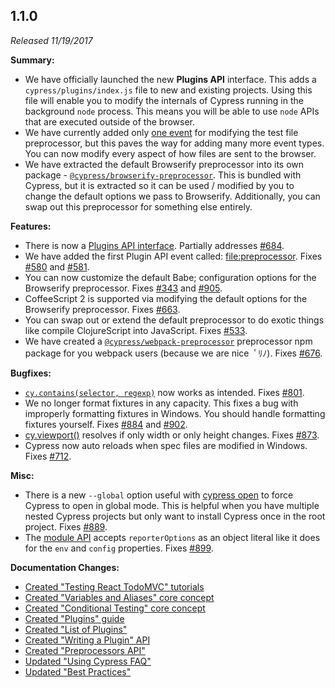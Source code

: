 ## 1.1.0

_Released 11/19/2017_

**Summary:**

- We have officially launched the new **Plugins API** interface. This adds a `cypress/plugins/index.js` file to new and existing projects. Using this file will enable you to modify the internals of Cypress running in the background `node` process. This means you will be able to use `node` APIs that are executed outside of the browser.
- We have currently added only [one event](/api/plugins/writing-a-plugin#List-of-events) for modifying the test file preprocessor, but this paves the way for adding many more event types. You can now modify every aspect of how files are sent to the browser.
- We have extracted the default Browserify preprocessor into its own package - [`@cypress/browserify-preprocessor`](https://github.com/cypress-io/cypress-browserify-preprocessor). This is bundled with Cypress, but it is extracted so it can be used / modified by you to change the default options we pass to Browserify. Additionally, you can swap out this preprocessor for something else entirely.

**Features:**

- There is now a [Plugins API interface](/guides/tooling/plugins-guide). Partially addresses [#684](https://github.com/cypress-io/cypress/issues/684).
- We have added the first Plugin API event called: [file:preprocessor](/api/plugins/writing-a-plugin#List-of-events). Fixes [#580](https://github.com/cypress-io/cypress/issues/580) and [#581](https://github.com/cypress-io/cypress/issues/581).
- You can now customize the default Babe; configuration options for the Browserify preprocessor. Fixes [#343](https://github.com/cypress-io/cypress/issues/343) and [#905](https://github.com/cypress-io/cypress/issues/905).
- CoffeeScript 2 is supported via modifying the default options for the Browserify preprocessor. Fixes [#663](https://github.com/cypress-io/cypress/issues/663).
- You can swap out or extend the default preprocessor to do exotic things like compile ClojureScript into JavaScript. Fixes [#533](https://github.com/cypress-io/cypress/issues/533).
- We have created a [`@cypress/webpack-preprocessor`](https://github.com/cypress-io/cypress/tree/master/npm/webpack-preprocessor) preprocessor npm package for you webpack users (because we are nice ￰ ﾟﾘﾉ). Fixes [#676](https://github.com/cypress-io/cypress/issues/676).

**Bugfixes:**

- [`cy.contains(selector, regexp)`](/api/commands/contains) now works as intended. Fixes [#801](https://github.com/cypress-io/cypress/issues/801).
- We no longer format fixtures in any capacity. This fixes a bug with improperly formatting fixtures in Windows. You should handle formatting fixtures yourself. Fixes [#884](https://github.com/cypress-io/cypress/issues/884) and [#902](https://github.com/cypress-io/cypress/issues/902).
- [cy.viewport()](/api/commands/viewport) resolves if only width or only height changes. Fixes [#873](https://github.com/cypress-io/cypress/issues/873).
- Cypress now auto reloads when spec files are modified in Windows. Fixes [#712](https://github.com/cypress-io/cypress/issues/712).

**Misc:**

- There is a new `--global` option useful with [cypress open](/guides/guides/command-line#cypress-open) to force Cypress to open in global mode. This is helpful when you have multiple nested Cypress projects but only want to install Cypress once in the root project. Fixes [#889](https://github.com/cypress-io/cypress/issues/889).
- The [module API](/guides/guides/module-api) accepts `reporterOptions` as an object literal like it does for the `env` and `config` properties. Fixes [#899](https://github.com/cypress-io/cypress/issues/899).

**Documentation Changes:**

- [Created "Testing React TodoMVC" tutorials](/examples/examples/tutorials)
- [Created "Variables and Aliases" core concept](/guides/core-concepts/variables-and-aliases)
- [Created "Conditional Testing" core concept](/guides/core-concepts/conditional-testing)
- [Created "Plugins" guide](/guides/tooling/plugins-guide)
- [Created "List of Plugins"](/plugins/plugins/index)
- [Created "Writing a Plugin" API](/api/plugins/writing-a-plugin)
- [Created "Preprocessors API"](/api/plugins/preprocessors-api)
- [Updated "Using Cypress FAQ"](/faq/questions/using-cypress-faq)
- [Updated "Best Practices"](/guides/references/best-practices)
